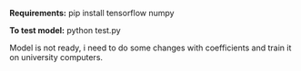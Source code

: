**Requirements:** pip install tensorflow numpy

**To test model:** python test.py



Model is not ready, i need to do some changes with coefficients and train it on university computers.